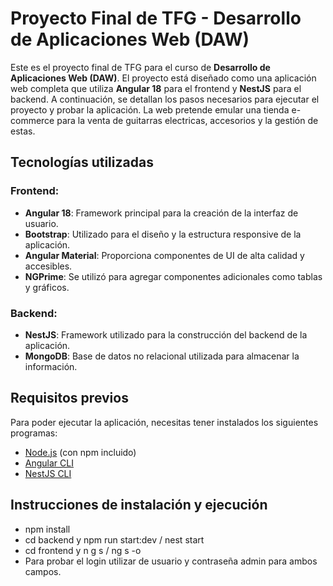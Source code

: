 # Proyecto Final de TFG - Desarrollo de Aplicaciones Web (DAW)

Este es el proyecto final de TFG para el curso de **Desarrollo de Aplicaciones Web (DAW)**. El proyecto está diseñado como una aplicación web completa que utiliza **Angular 18** para el frontend y **NestJS** para el backend. A continuación, se detallan los pasos necesarios para ejecutar el proyecto y probar la aplicación. La web pretende emular una tienda e-commerce para la venta de guitarras electricas, accesorios y la gestión de estas.

## Tecnologías utilizadas

### Frontend:
- **Angular 18**: Framework principal para la creación de la interfaz de usuario.
- **Bootstrap**: Utilizado para el diseño y la estructura responsive de la aplicación.
- **Angular Material**: Proporciona componentes de UI de alta calidad y accesibles.
- **NGPrime**: Se utilizó para agregar componentes adicionales como tablas y gráficos.
  
### Backend:
- **NestJS**: Framework utilizado para la construcción del backend de la aplicación.
- **MongoDB**: Base de datos no relacional utilizada para almacenar la información.

## Requisitos previos

Para poder ejecutar la aplicación, necesitas tener instalados los siguientes programas:
- [Node.js](https://nodejs.org/) (con npm incluido)
- [Angular CLI](https://angular.io/cli)
- [NestJS CLI](https://docs.nestjs.com/)

## Instrucciones de instalación y ejecución

- npm install
- cd backend y npm run start:dev / nest start
- cd frontend y n g s / ng s -o
- Para probar el login utilizar de usuario y contraseña admin para ambos campos.

